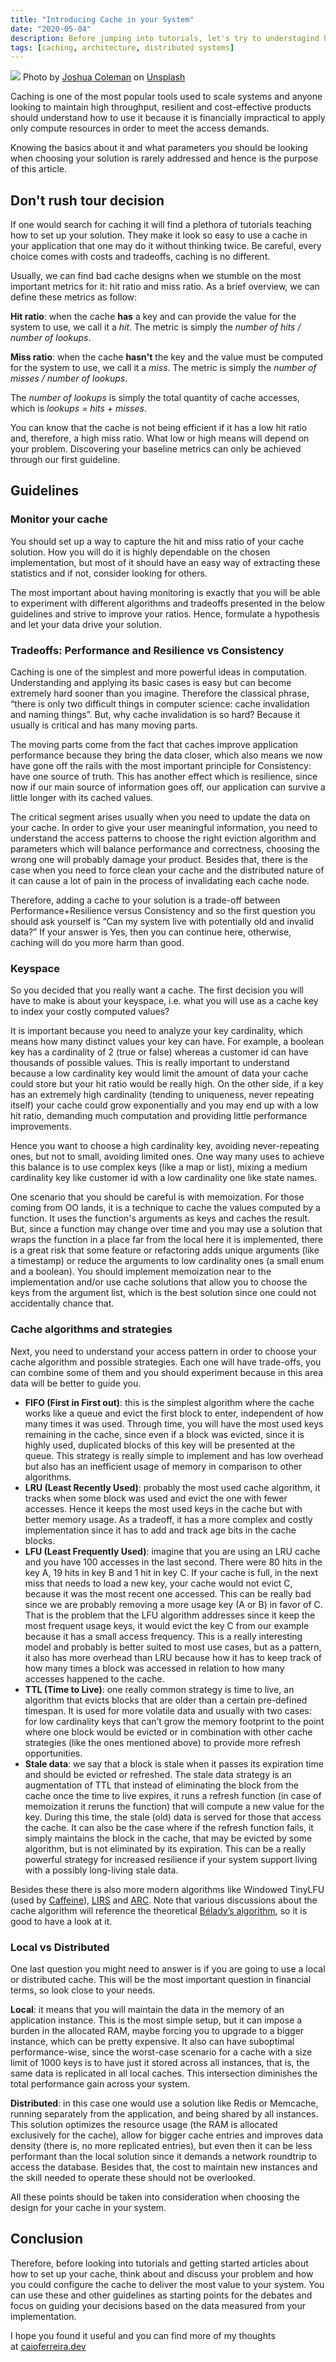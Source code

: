 ```yaml
---
title: "Introducing Cache in your System"
date: "2020-05-04"
description: Before jumping into tutorials, let's try to understagind how and if a cache fit in your architecture
tags: [caching, architecture, distributed systems]
---
```


![](./cover.jpg)
Photo by [Joshua Coleman](https://unsplash.com/@joshstyle?utm_source=unsplash&utm_medium=referral&utm_content=creditCopyText) on [Unsplash](https://unsplash.com/s/photos/storage?utm_source=unsplash&utm_medium=referral&utm_content=creditCopyText)

Caching is one of the most popular tools used to scale systems and anyone looking to maintain high throughput, resilient and cost-effective products should understand how to use it because it is financially impractical to apply only compute resources in order to meet the access demands.

Knowing the basics about it and what parameters you should be looking when choosing your solution is rarely addressed and hence is the purpose of this article.

## Don't rush tour decision

If one would search for caching it will find a plethora of tutorials teaching how to set up your solution. They make it look so easy to use a cache in your application that one may do it without thinking twice. Be careful, every choice comes with costs and tradeoffs, caching is no different.

Usually, we can find bad cache designs when we stumble on the most important metrics for it: hit ratio and miss ratio. As a brief overview, we can define these metrics as follow:

**Hit ratio**: when the cache **has** a key and can provide the value for the system to use, we call it a *hit*. The metric is simply the *number of hits / number of lookups*.

**Miss ratio**: when the cache **hasn't** the key and the value must be computed for the system to use, we call it a *miss*. The metric is simply the *number of misses / number of lookups*.

The *number of lookups* is simply the total quantity of cache accesses, which is *lookups = hits + misses*.

You can know that the cache is not being efficient if it has a low hit ratio and, therefore, a high miss ratio. What low or high means will depend on your problem. Discovering your baseline metrics can only be achieved through our first guideline.

## Guidelines

### Monitor your cache

You should set up a way to capture the hit and miss ratio of your cache solution. How you will do it is highly dependable on the chosen implementation, but most of it should have an easy way of extracting these statistics and if not, consider looking for others.

The most important about having monitoring is exactly that you will be able to experiment with different algorithms and tradeoffs presented in the below guidelines and strive to improve your ratios. Hence, formulate a hypothesis and let your data drive your solution.

### Tradeoffs: Performance and Resilience vs Consistency

Caching is one of the simplest and more powerful ideas in computation. Understanding and applying its basic cases is easy but can become extremely hard sooner than you imagine. Therefore the classical phrase, “there is only two difficult things in computer science: cache invalidation and naming things”. But, why cache invalidation is so hard? Because it usually is critical and has many moving parts.

The moving parts come from the fact that caches improve application performance because they bring the data closer, which also means we now have gone off the rails with the most important principle for Consistency: have one source of truth. This has another effect which is resilience, since now if our main source of information goes off, our application can survive a little longer with its cached values.

The critical segment arises usually when you need to update the data on your cache. In order to give your user meaningful information, you need to understand the access patterns to choose the right eviction algorithm and parameters which will balance performance and correctness, choosing the wrong one will probably damage your product. Besides that, there is the case when you need to force clean your cache and the distributed nature of it can cause a lot of pain in the process of invalidating each cache node.

Therefore, adding a cache to your solution is a trade-off between Performance+Resilience versus Consistency and so the first question you should ask yourself is “Can my system live with potentially old and invalid data?” If your answer is Yes, then you can continue here, otherwise, caching will do you more harm than good.

### Keyspace

So you decided that you really want a cache. The first decision you will have to make is about your keyspace, i.e. what you will use as a cache key to index your costly computed values?

It is important because you need to analyze your key cardinality, which means how many distinct values your key can have. For example, a boolean key has a cardinality of 2 (true or false) whereas a customer id can have thousands of possible values. This is really important to understand because a low cardinality key would limit the amount of data your cache could store but your hit ratio would be really high. On the other side, if a key has an extremely high cardinality (tending to uniqueness, never repeating itself) your cache could grow exponentially and you may end up with a low hit ratio, demanding much computation and providing little performance improvements.

Hence you want to choose a high cardinality key, avoiding never-repeating ones, but not to small, avoiding limited ones. One way many uses to achieve this balance is to use complex keys (like a map or list), mixing a medium cardinality key like customer id with a low cardinality one like state names.

One scenario that you should be careful is with memoization. For those coming from OO lands, it is a technique to cache the values computed by a function. It uses the function's arguments as keys and caches the result. But, since a function may change over time and you may use a solution that wraps the function in a place far from the local here it is implemented, there is a great risk that some feature or refactoring adds unique arguments (like a timestamp) or reduce the arguments to low cardinality ones (a small enum and a boolean). You should implement memoization near to the implementation and/or use cache solutions that allow you to choose the keys from the argument list, which is the best solution since one could not accidentally chance that.

### Cache algorithms and strategies

Next, you need to understand your access pattern in order to choose your cache algorithm and possible strategies. Each one will have trade-offs, you can combine some of them and you should experiment because in this area data will be better to guide you.

- **FIFO (First in First out)**: this is the simplest algorithm where the cache works like a queue and evict the first block to enter, independent of how many times it was used. Through time, you will have the most used keys remaining in the cache, since even if a block was evicted, since it is highly used, duplicated blocks of this key will be presented at the queue. This strategy is really simple to implement and has low overhead but also has an inefficient usage of memory in comparison to other algorithms.
- **LRU (Least Recently Used)**: probably the most used cache algorithm, it tracks when some block was used and evict the one with fewer accesses. Hence it keeps the most used keys in the cache but with better memory usage. As a tradeoff, it has a more complex and costly implementation since it has to add and track age bits in the cache blocks.
- **LFU (Least Frequently Used)**: imagine that you are using an LRU cache and you have 100 accesses in the last second. There were 80 hits in the key A, 19 hits in key B and 1 hit in key C. If your cache is full, in the next miss that needs to load a new key, your cache would not evict C, because it was the most recent one accessed. This can be really bad since we are probably removing a more usage key (A or B) in favor of C. That is the problem that the LFU algorithm addresses since it keep the most frequent usage keys, it would evict the key C from our example because it has a small access frequency. This is a really interesting model and probably is better suited to most use cases, but as a pattern, it also has more overhead than LRU because how it has to keep track of how many times a block was accessed in relation to how many accesses happened to the cache.
- **TTL (Time to Live)**: one really common strategy is time to live, an algorithm that evicts blocks that are older than a certain pre-defined timespan. It is used for more volatile data and usually with two cases: for low cardinality keys that can’t grow the memory footprint to the point where one block would be evicted or in combination with other cache strategies (like the ones mentioned above) to provide more refresh opportunities.
- **Stale data**: we say that a block is stale when it passes its expiration time and should be evicted or refreshed. The stale data strategy is an augmentation of TTL that instead of eliminating the block from the cache once the time to live expires, it runs a refresh function (in case of memoization it reruns the function) that will compute a new value for the key. During this time, the stale (old) data is served for those that access the cache. It can also be the case where if the refresh function fails, it simply maintains the block in the cache, that may be evicted by some algorithm, but is not eliminated by its expiration. This can be a really powerful strategy for increased resilience if your system support living with a possibly long-living stale data.

Besides these there is also more modern algorithms like Windowed TinyLFU (used by [Caffeine](https://github.com/ben-manes/caffeine)), [LIRS](<https://en.wikipedia.org/wiki/Cache_replacement_policies#Low_inter-reference_recency_set_(LIRS)>) and [ARC](<https://en.wikipedia.org/wiki/Cache_replacement_policies#Adaptive_replacement_cache_(ARC)>). Note that various discussions about the cache algorithm will reference the theoretical [Bélady’s algorithm](https://en.wikipedia.org/wiki/Cache_replacement_policies#B%C3%A9l%C3%A1dy's_algorithm), so it is good to have a look at it.

### Local vs Distributed

One last question you might need to answer is if you are going to use a local or distributed cache. This will be the most important question in financial terms, so look close to your needs.

**Local**: it means that you will maintain the data in the memory of an application instance. This is the most simple setup, but it can impose a burden in the allocated RAM, maybe forcing you to upgrade to a bigger instance, which can be pretty expensive. It also can have suboptimal performance-wise, since the worst-case scenario for a cache with a size limit of 1000 keys is to have just it stored across all instances, that is, the same data is replicated in all local caches. This intersection diminishes the total performance gain across your system.

**Distributed**: in this case one would use a solution like Redis or Memcache, running separately from the application, and being shared by all instances. This solution optimizes the resource usage (the RAM is allocated exclusively for the cache), allow for bigger cache entries and improves data density (there is, no more replicated entries), but even then it can be less performant than the local solution since it demands a network roundtrip to access the database. Besides that, the cost to maintain new instances and the skill needed to operate these should not be overlooked.

All these points should be taken into consideration when choosing the design for your cache in your system.

## Conclusion

Therefore, before looking into tutorials and getting started articles about how to set up your cache, think about and discuss your problem and how you could configure the cache to deliver the most value to your system. You can use these and other guidelines as starting points for the debates and focus on guiding your decisions based on the data measured from your implementation.

I hope you found it useful and you can find more of my thoughts at [caioferreira.dev](http://caioferreira.dev/)
